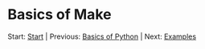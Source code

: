 # Basics of Make

Start: [Start] | Previous: [Basics of Python] | Next: [Examples]

[Start]: ../readme.md
[Basics of Python]: python.md
[Examples]: examples.md

